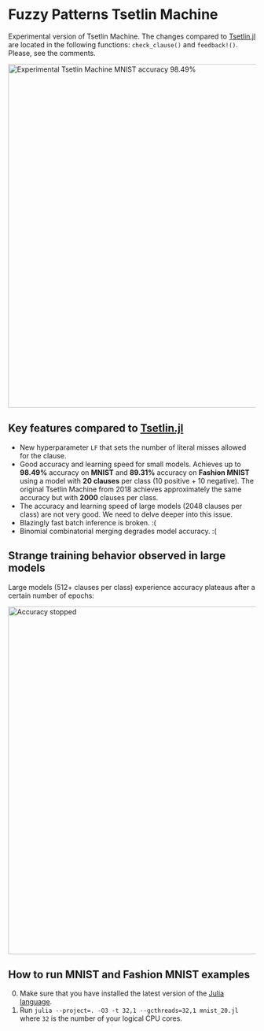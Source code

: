 # Fuzzy Patterns Tsetlin Machine

Experimental version of Tsetlin Machine.
The changes compared to [Tsetlin.jl](https://github.com/BooBSD/Tsetlin.jl) are located in the following functions: `check_clause()` and `feedback!()`.
Please, see the comments.

<img width="698" alt="Experimental Tsetlin Machine MNIST accuracy 98.49%" src="https://github.com/BooBSD/FuzzyPatternsTM/assets/48304/5e002d7a-eeca-4e43-a7aa-38aed58fc7d3">

Key features compared to [Tsetlin.jl](https://github.com/BooBSD/Tsetlin.jl)
---------------------------------------------------------------------------

  - New hyperparameter `LF` that sets the number of literal misses allowed for the clause.
  - Good accuracy and learning speed for small models. Achieves up to **98.49%** accuracy on **MNIST** and **89.31%** accuracy on **Fashion MNIST** using a model with **20 clauses** per class (10 positive + 10 negative). The original Tsetlin Machine from 2018 achieves approximately the same accuracy but with **2000** clauses per class.
  - The accuracy and learning speed of large models (2048 clauses per class) are not very good. We need to delve deeper into this issue.
  - Blazingly fast batch inference is broken. :(
  - Binomial combinatorial merging degrades model accuracy. :(

Strange training behavior observed in large models
--------------------------------------------------

Large models (512+ clauses per class) experience accuracy plateaus after a certain number of epochs:

<img width="706" alt="Accuracy stopped" src="https://github.com/BooBSD/FuzzyPatternsTM/assets/48304/acd0304a-9f7f-487a-b502-142cb4d3e05f">

How to run MNIST and Fashion MNIST examples
-------------------------------------------

0. Make sure that you have installed the latest version of the [Julia language](https://julialang.org/downloads/).
1. Run `julia --project=. -O3 -t 32,1 --gcthreads=32,1 mnist_20.jl` where `32` is the number of your logical CPU cores.
